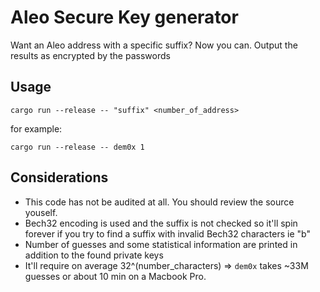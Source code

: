 # Aleo Secure Key generator

Want an Aleo address with a specific suffix? Now you can.
Output the results as encrypted by the passwords

## Usage

`cargo run --release -- "suffix" <number_of_address>`

for example:

`cargo run --release -- dem0x 1`

## Considerations

 * This code has not be audited at all. You should review the source youself.
 * Bech32 encoding is used and the suffix is not checked so it'll spin forever if you try to find a suffix with invalid Bech32 characters ie "b"
 * Number of guesses and some statistical information are printed in addition to the found private keys
 * It'll require on average 32^(number_characters) => `dem0x` takes ~33M guesses or about 10 min on a Macbook Pro.